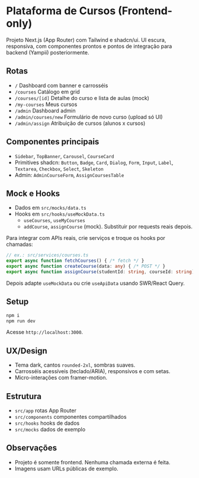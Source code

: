# Plataforma de Cursos (Frontend-only)

Projeto Next.js (App Router) com Tailwind e shadcn/ui. UI escura, responsiva, com componentes prontos e pontos de integração para backend (Yampii) posteriormente.

## Rotas
- `/` Dashboard com banner e carrosséis
- `/courses` Catálogo em grid
- `/courses/[id]` Detalhe do curso e lista de aulas (mock)
- `/my-courses` Meus cursos
- `/admin` Dashboard admin
- `/admin/courses/new` Formulário de novo curso (upload só UI)
- `/admin/assign` Atribuição de cursos (alunos x cursos)

## Componentes principais
- `Sidebar`, `TopBanner`, `Carousel`, `CourseCard`
- Primitives shadcn: `Button`, `Badge`, `Card`, `Dialog`, `Form`, `Input`, `Label`, `Textarea`, `Checkbox`, `Select`, `Skeleton`
- Admin: `AdminCourseForm`, `AssignCoursesTable`

## Mock e Hooks
- Dados em `src/mocks/data.ts`
- Hooks em `src/hooks/useMockData.ts`
  - `useCourses`, `useMyCourses`
  - `addCourse`, `assignCourse` (mock). Substituir por requests reais depois.

Para integrar com APIs reais, crie serviços e troque os hooks por chamadas:
```ts
// ex.: src/services/courses.ts
export async function fetchCourses() { /* fetch */ }
export async function createCourse(data: any) { /* POST */ }
export async function assignCourse(studentId: string, courseId: string) { /* POST */ }
```
Depois adapte `useMockData` ou crie `useApiData` usando SWR/React Query.

## Setup
```bash
npm i
npm run dev
```
Acesse `http://localhost:3000`.

## UX/Design
- Tema dark, cantos `rounded-2xl`, sombras suaves.
- Carrosséis acessíveis (teclado/ARIA), responsivos e com setas.
- Micro-interações com framer-motion.

## Estrutura
- `src/app` rotas App Router
- `src/components` componentes compartilhados
- `src/hooks` hooks de dados
- `src/mocks` dados de exemplo

## Observações
- Projeto é somente frontend. Nenhuma chamada externa é feita.
- Imagens usam URLs públicas de exemplo.
